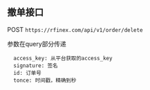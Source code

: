 
## 撤单接口
POST
`
https://rfinex.com/api/v1/order/delete
`

参数在query部分传递

```
  access_key: 从平台获取的access_key
  signature: 签名
  id: 订单号
  tonce: 时间戳，精确到秒
```
